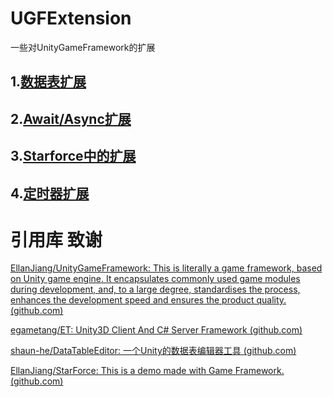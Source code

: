# UGFExtension
一些对UnityGameFramework的扩展

## 1.[数据表扩展](./Assets/Scripts/DataTableExtension)  

## 2.[Await/Async扩展](./Assets/Scripts/AwaitExtension)

## 3.[Starforce中的扩展](./Assets/Scripts/StarforceExtension)

## 4.[定时器扩展](./Assets/Scripts/TimerExtension)



# 引用库 致谢

[EllanJiang/UnityGameFramework: This is literally a game framework, based on Unity game engine. It encapsulates commonly used game modules during development, and, to a large degree, standardises the process, enhances the development speed and ensures the product quality. (github.com)](https://github.com/EllanJiang/UnityGameFramework)



[egametang/ET: Unity3D Client And C# Server Framework (github.com)](https://github.com/egametang/ET)



[shaun-he/DataTableEditor: 一个Unity的数据表编辑器工具 (github.com)](https://github.com/shaun-he/DataTableEditor)



[EllanJiang/StarForce: This is a demo made with Game Framework. (github.com)](https://github.com/EllanJiang/StarForce)

